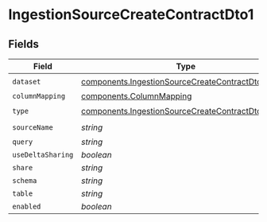 # IngestionSourceCreateContractDto1


## Fields

| Field                                                                                                                    | Type                                                                                                                     | Required                                                                                                                 | Description                                                                                                              |
| ------------------------------------------------------------------------------------------------------------------------ | ------------------------------------------------------------------------------------------------------------------------ | ------------------------------------------------------------------------------------------------------------------------ | ------------------------------------------------------------------------------------------------------------------------ |
| `dataset`                                                                                                                | [components.IngestionSourceCreateContractDtoDataset](../../models/components/ingestionsourcecreatecontractdtodataset.md) | :heavy_check_mark:                                                                                                       | N/A                                                                                                                      |
| `columnMapping`                                                                                                          | [components.ColumnMapping](../../models/components/columnmapping.md)                                                     | :heavy_minus_sign:                                                                                                       | N/A                                                                                                                      |
| `type`                                                                                                                   | [components.IngestionSourceCreateContractDtoType](../../models/components/ingestionsourcecreatecontractdtotype.md)       | :heavy_check_mark:                                                                                                       | N/A                                                                                                                      |
| `sourceName`                                                                                                             | *string*                                                                                                                 | :heavy_check_mark:                                                                                                       | N/A                                                                                                                      |
| `query`                                                                                                                  | *string*                                                                                                                 | :heavy_minus_sign:                                                                                                       | N/A                                                                                                                      |
| `useDeltaSharing`                                                                                                        | *boolean*                                                                                                                | :heavy_minus_sign:                                                                                                       | N/A                                                                                                                      |
| `share`                                                                                                                  | *string*                                                                                                                 | :heavy_minus_sign:                                                                                                       | N/A                                                                                                                      |
| `schema`                                                                                                                 | *string*                                                                                                                 | :heavy_minus_sign:                                                                                                       | N/A                                                                                                                      |
| `table`                                                                                                                  | *string*                                                                                                                 | :heavy_minus_sign:                                                                                                       | N/A                                                                                                                      |
| `enabled`                                                                                                                | *boolean*                                                                                                                | :heavy_minus_sign:                                                                                                       | N/A                                                                                                                      |